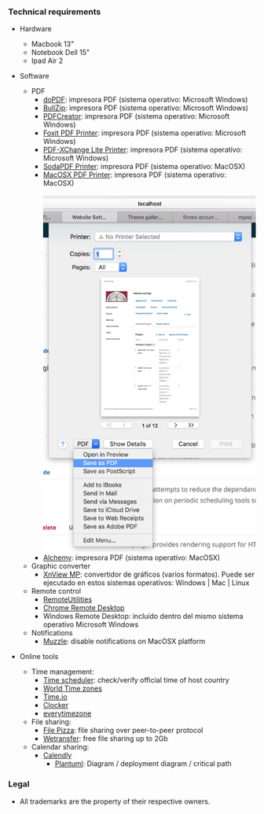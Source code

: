 ### Technical requirements

* Hardware
     - Macbook 13"
     - Notebook Dell 15"
     - Ipad Air 2
     
* Software
     - PDF
          - [doPDF](https://www.dopdf.com/): impresora PDF (sistema operativo: Microsoft Windows)
          - [BullZip](http://www.bullzip.com/products/pdf/info.php): impresora PDF (sistema operativo: Microsoft Windows)
          - [PDFCreator](https://www.pdfforge.org/pdfcreator): impresora PDF (sistema operativo: Microsoft Windows)
          - [Foxit PDF Printer](https://www.foxitsoftware.com/downloads/): impresora PDF (sistema operativo: Microsoft Windows)
          - [PDF-XChange Lite Printer](https://www.tracker-software.com/product/pdf-xchange-lite): impresora PDF (sistema operativo: Microsoft Windows)
          - [SodaPDF Printer](https://www.sodapdf.com/installation-guide/): impresora PDF (sistema operativo: MacOSX)
          - [MacOSX PDF Printer](https://support.apple.com/es-lamr/guide/mac-help/mchlp1531/10.13/mac/10.13): impresora PDF (sistema operativo: MacOSX)
          <BR></BR>
          ![macosx_built-in_printer](images/407128471-mac_pdf_printing.png)
          - [Alchemy](https://dawnlabs.github.io/alchemy/): impresora PDF (sistema operativo: MacOSX)
     - Graphic converter
          - [XnView MP](https://www.xnview.com/en/xnviewmp/): convertidor de gráficos (varios formatos). Puede ser ejecutado en estos sistemas operativos: Windows | Mac | Linux
     - Remote control
          - [RemoteUtilities](https://www.remoteutilities.com/)
          - [Chrome Remote Desktop](https://remotedesktop.google.com/)
          - Windows Remote Desktop: incluído dentro del mismo sistema operativo Microsoft Windows
     - Notifications
          - [Muzzle](https://muzzleapp.com/): disable notifications on MacOSX platform

* Online tools
     - Time management:
          - [Time scheduler](https://time.is/es/): check/verify official time of host country
          - [World Time zones](https://everytimezone.com/)
          - [Time.io](https://timee.io/)
          - [Clocker](https://apps.apple.com/us/app/clocker/id1056643111?mt=12)
          - [everytimezone](https://everytimezone.com)
     - File sharing:
          - [File Pizza](https://file.pizza/): file sharing over peer-to-peer protocol
          - [Wetransfer](https://wetransfer.com/): free file sharing up to 2Gb
     - Calendar sharing:
          - [Calendly](https://calendly.com/)
	        - [Plantuml](http://www.plantuml.com/plantuml/uml/): Diagram / deployment diagram / critical path
     
### Legal ###

* All trademarks are the property of their respective owners.
